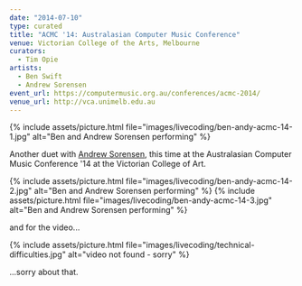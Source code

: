 ```yaml
---
date: "2014-07-10"
type: curated
title: "ACMC '14: Australasian Computer Music Conference"
venue: Victorian College of the Arts, Melbourne
curators:
  - Tim Opie
artists:
  - Ben Swift
  - Andrew Sorensen
event_url: https://computermusic.org.au/conferences/acmc-2014/
venue_url: http://vca.unimelb.edu.au
---
```


{% include assets/picture.html file="images/livecoding/ben-andy-acmc-14-1.jpg" alt="Ben and Andrew Sorensen performing" %}

Another duet with [Andrew Sorensen](https://twitter.com/digego), this time at
the Australasian Computer Music Conference '14 at the Victorian College of Art.

{% include assets/picture.html file="images/livecoding/ben-andy-acmc-14-2.jpg" alt="Ben and Andrew Sorensen performing" %}
{% include assets/picture.html file="images/livecoding/ben-andy-acmc-14-3.jpg" alt="Ben and Andrew Sorensen performing" %}

and for the video...

{% include assets/picture.html file="images/livecoding/technical-difficulties.jpg" alt="video not found - sorry" %}

...sorry about that.
